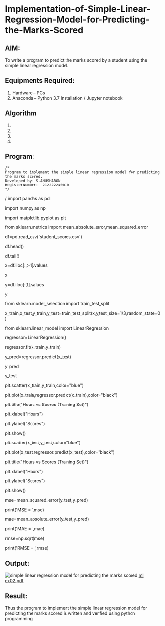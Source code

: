 # Implementation-of-Simple-Linear-Regression-Model-for-Predicting-the-Marks-Scored

## AIM:
To write a program to predict the marks scored by a student using the simple linear regression model.

## Equipments Required:
1. Hardware – PCs
2. Anaconda – Python 3.7 Installation / Jupyter notebook

## Algorithm
1. 
2. 
3. 
4. 

## Program:
```
/*
Program to implement the simple linear regression model for predicting the marks scored.
Developed by: S.ANUSHARON
RegisterNumber:  212222240010
*/
```
/
import pandas as pd




import numpy as np


import matplotlib.pyplot as plt


from sklearn.metrics import mean_absolute_error,mean_squared_error


df=pd.read_csv('student_scores.csv')


df.head()




df.tail()



x=df.iloc[:,:-1].values


x



y=df.iloc[:,1].values


y



from sklearn.model_selection import train_test_split



x_train,x_test,y_train,y_test=train_test_split(x,y,test_size=1/3,random_state=0)



from sklearn.linear_model import LinearRegression


regressor=LinearRegression()


regressor.fit(x_train,y_train)


y_pred=regressor.predict(x_test)



y_pred



y_test

plt.scatter(x_train,y_train,color="blue")


plt.plot(x_train,regressor.predict(x_train),color="black")


plt.title("Hours vs Scores (Training Set)")



plt.xlabel("Hours")


plt.ylabel("Scores")


plt.show()

plt.scatter(x_test,y_test,color="blue")


plt.plot(x_test,regressor.predict(x_test),color="black")


plt.title("Hours vs Scores (Training Set)")


plt.xlabel("Hours")


plt.ylabel("Scores")


plt.show()

mse=mean_squared_error(y_test,y_pred)


print('MSE = ',mse)


mae=mean_absolute_error(y_test,y_pred)


print('MAE = ',mae)




rmse=np.sqrt(mse)


print('RMSE = ',rmse)


## Output:
![simple linear regression model for predicting the marks scored](sam.png)
[ml ex02.pdf](https://github.com/Anusharonselva/Implementation-of-Simple-Linear-Regression-Model-for-Predicting-the-Marks-Scored/files/11427787/ml.ex02.pdf)


## Result:
Thus the program to implement the simple linear regression model for predicting the marks scored is written and verified using python programming.
